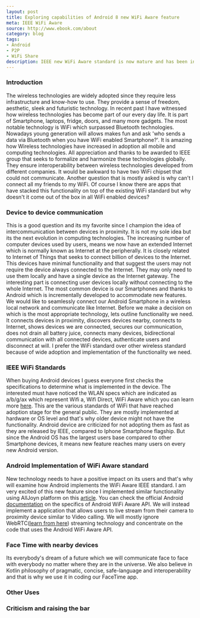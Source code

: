 ```yaml
---
layout: post
title: Exploring capabilities of Android 8 new WiFi Aware feature 
meta: IEEE WiFi Aware
source: http://www.ebook.com/about
category: blog
tags:
- Android
- P2P
- WiFi Share
description: IEEE new WiFi Aware standard is now mature and has been integrated in new versions of Android. This feature is super awesome for device to device communication and holds many possibilities previously tackled by projects such as Alljoyn and . 
---
```


### Introduction ###
The wireless technologies are widely adopted since they require less infrastructure and know-how to use. They provide a sense of freedom, aesthetic, sleek and futuristic technology. In recent past I have witnessed how wireless technologies has become part of our every day life. It is part of Smartphone, laptops, fridge, doors, and many more gadgets. The most notable technology is WiFi which surpassed Bluetooth technologies. Nowadays young generation will allows makes fun and ask 'who sends a data via Bluetooth when you have WiFi enabled Smartphone?'. It is amazing how Wireless technologies have increased  in adoption all mobile and computing technologies. All appreciation and thanks to be awarded to IEEE group that seeks to formalize and harmonize these technologies globally. They ensure interoperability between wireless technologies developed from different companies. It would be awkward to have two WiFi chipset that could not communicate. Another question that is mostly asked is why can't I connect all my friends to my WiFi. Of course I know there are apps that have stacked this functionality on top of the existing WiFi standard but why doesn't it come out of the box in all WiFi enabled devices?

### Device to device communication ###
This is a good question and its my favorite since I champion the idea of intercommunication between devices in proximity. It is not my sole idea but its the next evolution in computing technologies. The increasing number of computer devices used by users, means we now have an extended Internet which is normally known as Internet at the peripherally. It is closely related to Internet of Things that seeks to connect billion of devices to the Internet. This devices have minimal functionality and that suggest the users may not require the device always connected to the Internet. They may only need to use them locally and have a single device as the Internet gateway. The interesting part is connecting user devices locally without connecting to the whole Internet. The most common device is our Smartphones and thanks to Android which is incrementally developed to accommodate new features. We would like to seamlessly connect our Android Smartphone in a wireless local network and communicate like Internet. Before we make a decision on which is the most appropriate technology, lets outline functionality we need. It connects devices in proximity, discovers devices nearby, connects to Internet, shows devices we are connected, secures our communication, does not drain all battery juice, connects many devices, bidirectional communication with all connected devices, authenticate users and disconnect at will. I prefer the WiFi standard over other wireless standard because of wide adoption and implementation of the functionality we need.

### IEEE WiFi Standards ###
When buying Android devices I guess everyone first checks the specifications to determine what is implemented in the device. The interested must have noticed the WLAN specs which are indicated as a/b/g/ax which represent Wifi a, Wifi Direct, WiFi Aware which you can learn more [here](http://ieee.org). This are the various standards of WiFi that have reached adoption stage for the general public. They are mostly implemented at hardware or OS level and that's why older device might not have the functionality. Android device are criticized for not adopting them as fast as they are released by IEEE, compared to Iphone Smartphone flagship. But since the Android OS has the largest users base compared to other Smartphone devices, it means new feature reaches many users on every new Android version. 

### Android Implementation of WiFi Aware standard ###
New technology needs to have a positive impact on its users and that's why will examine how Android implements the WiFi Aware IEEE standard. I am very excited of this new feature since I implemented similar functionality using AllJoyn platform on this [article]({{baseUrl}}). You can check the official Android [documentation](http://android.com) on the specifics of Android WiFi Aware API. We will instead implement a application that allows users to live stream from their camera to proximity device similar to Video calling. We will mostly ignore WebRTC([learn from here]({{baseUrl}})) streaming technology and concentrate on the code that uses the Android WiFi Aware API.

### Face Time with nearby devices ###
Its everybody's dream of a future which we will communicate face to face with everybody no matter where they are in the universe. We also believe in Kotlin philosophy of pragmatic, concise, safe-language and interoperability and that is why we use it in coding our FaceTime app.

### Other Uses ###


### Criticism and raising the bar ###